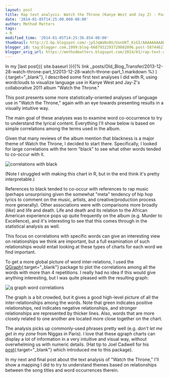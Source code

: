 ```yaml
---
layout: post
title: Rap text analysis- Watch the Throne (Kanye West and Jay Z) - Part 2
date: '2014-01-05T14:25:00.000-08:00'
author: Method Matters
tags:
- R
modified_time: '2014-01-05T14:25:36.854-08:00'
thumbnail: http://2.bp.blogspot.com/-jp5JqWaNz8U/UsnUKT_KiGI/AAAAAAAAADw/sqIK4mZpZyg/s72-c/cor+black+r+graph.png
blogger_id: tag:blogger.com,1999:blog-6687932293729802096.post-5874462174864152899
blogger_orig_url: https://methodmatters.blogspot.com/2014/01/rap-text-analysis-watch-throne-kanye.html
---
```


In my [last post]{{ site.baseurl }}({% link _posts/Old_Blog_Transfer/2013-12-28-watch-throne-part_1/2013-12-28-watch-throne-part_1.markdown %} ){:target="_blank"}, I described some first text analyses I did with R, using wordclouds to visualize language use in Kanye West and Jay-Z's collaborative 2011 album "Watch the Throne."  
  
This post presents some more statistically-oriented analyses of language use in "Watch the Throne," again with an eye towards presenting results in a visually intuitive way.   
  
The main goal of these analyses was to examine word co-occurrence to try to understand the lyrical content. Everything I'll show below is based on simple correlations among the terms used in the album.  
  
Given that many reviews of the album mention that blackness is a major theme of Watch the Throne, I decided to start there. Specifically, I looked for large correlations with the term "black" to see what other words tended to co-occur with it.   
  
![correlations with black]({{site.baseurl}}/assets/img/old_blog_transfer/2014-01-05-watch-throne-2-kanye/cor_black_r_graph.png) 

(Note I struggled with making this chart in R, but in the end think it's pretty interpretable.)  
  
  
References to black tended to co-occur with references to rap music (perhaps unsurprising given the somewhat "meta" tendency of hip hop lyrics to comment on the music, artists, and creative/production process more generally). Other associations were with comparisons more broadly (*like*) and life and death. Life and death and its relation to the African American experience pops up quite frequently on the album (e.g. Murder to Excellence), and it's interesting to see that this comes through in the statistical analysis as well.  
  
This focus on correlations with specific words can give an interesting view on relationships we think are important, but a full examination of such relationships would entail looking at these types of charts for each word we find important.  
  
To get a more global picture of word inter-relations, I used the [QGraph](http://sachaepskamp.com/qgraph){:target="_blank"} package to plot the correlations among all the words with more than 4 repetitions. I really had no idea if this would give anything interesting, but I was quite pleased with the resulting graph:  
  
![q graph word correlations]({{site.baseurl}}/assets/img/old_blog_transfer/2014-01-05-watch-throne-2-kanye/Overall_Word_Co-Occurance_Annotated.PNG) 
  
The graph is a bit crowded, but it gives a good high-level picture of all the inter-relationships among the words. Note that green indicates positive relationships, red indicates negative relationships, and stronger relationships are represented by thicker lines. Also, words that are more closely related to one another are located more close together on the chart.  
  
The analysis picks up commonly-used phrases pretty well (e.g. *don't let me get in my zone* from Niggas in Paris). I love that these qgraph charts can display a lot of information in a very intuitive and visual way, without overwhelming us with numeric details. (Hat tip to Joel Cadwell for his [post](http://joelcadwell.blogspot.com/2012/07/network-visualization-of-key-driver.html){:target="_blank"} which introduced me to this package).  
  
In my next and final post about the text analysis of "Watch the Throne," I'll show a mapping I did to try to understand themes based on relationships between the song titles and word occurrences therein. 
